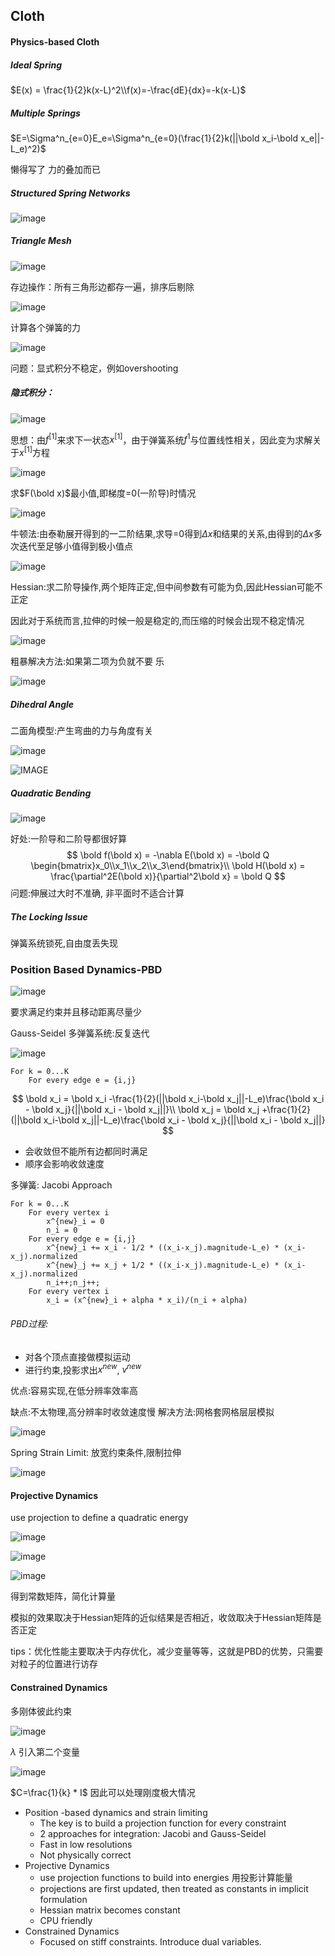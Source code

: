 ## Cloth

#### Physics-based Cloth

##### Ideal Spring

$E(x) = \frac{1}{2}k(x-L)^2\\f(x)=-\frac{dE}{dx}=-k(x-L)$

##### Multiple Springs

$E=\Sigma^n_{e=0}E_e=\Sigma^n_{e=0}(\frac{1}{2}k(||\bold x_i-\bold  x_e||-L_e)^2)$

懒得写了 力的叠加而已

##### Structured Spring Networks

![image](IMAGE/3-1.png)

##### Triangle Mesh

![image](IMAGE/3-2.png)

存边操作：所有三角形边都存一遍，排序后剔除

![image](IMAGE/3-3.png)

计算各个弹簧的力

![image](IMAGE/3-4.PNG)

问题：显式积分不稳定，例如overshooting

##### 隐式积分：

![image](IMAGE/3-5.png)

思想：由$f^{[1]}$来求下一状态$x^{[1]}$，由于弹簧系统$f^{1}$与位置线性相关，因此变为求解关于$x^{[1]}$方程

![image](IMAGE/3-6.png)

求$F(\bold x)$最小值,即梯度=0(一阶导)时情况

![image](IMAGE/3-7.png)

牛顿法:由泰勒展开得到的一二阶结果,求导=0得到$\Delta x$和结果的关系,由得到的$\Delta x$多次迭代至足够小值得到极小值点

![image](IMAGE/3-8.png)

Hessian:求二阶导操作,两个矩阵正定,但中间参数有可能为负,因此Hessian可能不正定

因此对于系统而言,拉伸的时候一般是稳定的,而压缩的时候会出现不稳定情况

![image](IMAGE/3-9.png)

粗暴解决方法:如果第二项为负就不要 乐

![image](IMAGE/3-10.png)

##### Dihedral Angle

二面角模型:产生弯曲的力与角度有关  

![image](IMAGE/3-11.png)

![IMAGE](IMAGE/3-12.png)

##### Quadratic Bending

![image](IMAGE/3-13.png)

好处:一阶导和二阶导都很好算
$$
\bold f(\bold x) = -\nabla E(\bold x) = -\bold Q \begin{bmatrix}x_0\\x_1\\x_2\\x_3\end{bmatrix}\\
\bold H(\bold x) = \frac{\partial^2E(\bold x)}{\partial^2\bold x} = \bold Q
$$
问题:伸展过大时不准确, 非平面时不适合计算

##### The Locking Issue

弹簧系统锁死,自由度丢失现

### Position Based Dynamics-PBD

![image](IMAGE/3-14.png)

要求满足约束并且移动距离尽量少

Gauss-Seidel  多弹簧系统:反复迭代

![image](IMAGE/3-15.png)

```
For k = 0...K
	For every edge e = {i,j} 
```

$$
\bold x_i = \bold x_i -\frac{1}{2}(||\bold x_i-\bold x_j||-L_e)\frac{\bold x_i - \bold x_j}{||\bold x_i - \bold x_j||}\\
\bold x_j = \bold x_j +\frac{1}{2}(||\bold x_i-\bold x_j||-L_e)\frac{\bold x_i - \bold x_j}{||\bold x_i - \bold x_j||}
$$



- 会收敛但不能所有边都同时满足
- 顺序会影响收敛速度

多弹簧: Jacobi Approach

```
For k = 0...K
	For every vertex i
		x^{new}_i = 0
		n_i = 0
	For every edge e = {i,j}
		x^{new}_i += x_i - 1/2 * ((x_i-x_j).magnitude-L_e) * (x_i-x_j).normalized
		x^{new}_j += x_j + 1/2 * ((x_i-x_j).magnitude-L_e) * (x_i-x_j).normalized
		n_i++;n_j++;
	For every vertex i
		x_i = (x^{new}_i + alpha * x_i)/(n_i + alpha)
```

###### PBD过程:

- 对各个顶点直接做模拟运动
- 进行约束,投影求出$x^{new}$, $v^{new}$

优点:容易实现,在低分辨率效率高

缺点:不太物理,高分辨率时收敛速度慢 解决方法:网格套网格层层模拟

![image](IMAGE/3-16.png)

Spring Strain Limit: 放宽约束条件,限制拉伸

![image](IMAGE/3-17.png)

#### Projective Dynamics

use projection to define a quadratic energy

![image](IMAGE/3-18.png)

![image](IMAGE/3-19.png)

![image](IMAGE/3-20.png)

得到常数矩阵，简化计算量

模拟的效果取决于Hessian矩阵的近似结果是否相近，收敛取决于Hessian矩阵是否正定

tips：优化性能主要取决于内存优化，减少变量等等，这就是PBD的优势，只需要对粒子的位置进行访存

#### Constrained Dynamics

多刚体彼此约束

![image](IMAGE/3-21.png)

$\lambda$ 引入第二个变量

![image](IMAGE/3-22.png)

$C=\frac{1}{k} * I$ 因此可以处理刚度极大情况

- Position -based  dynamics and strain limiting
  - The key is to build a projection function for every constraint
  - 2 approaches for integration: Jacobi and Gauss-Seidel
  - Fast in low resolutions
  - Not physically correct
- Projective Dynamics
  - use projection functions to build into energies 用投影计算能量
  - projections are first updated, then treated as constants in implicit formulation
  - Hessian matrix becomes constant
  - CPU friendly
- Constrained Dynamics
  - Focused on stiff constraints. Introduce dual variables. 
